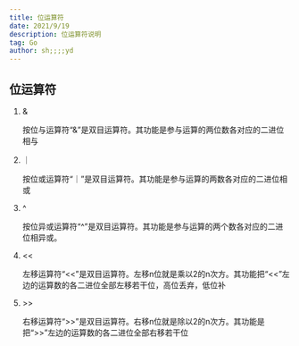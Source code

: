 ```yaml
---
title: 位运算符
date: 2021/9/19
description: 位运算符说明
tag: Go
author: sh;;;;yd
---
```



## 位运算符

1. &

   按位与运算符“&”是双目运算符。其功能是参与运算的两位数各对应的二进位相与

2. ｜

   按位或运算符“｜”是双目运算符。其功能是参与运算的两数各对应的二进位相或

3. ^

   按位异或运算符“^”是双目运算符。其功能是参与运算的两个数各对应的二进位相异或。

4. <<

   左移运算符“<<”是双目运算符。左移n位就是乘以2的n次方。其功能把“<<”左边的运算数的各二进位全部左移若干位，高位丢弃，低位补

5. \>>

   右移运算符“>>”是双目运算符。右移n位就是除以2的n次方。其功能是把“>>”左边的运算数的各二进位全部右移若干位




